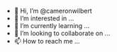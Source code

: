 - 👋 Hi, I’m @cameronwilbert
- 👀 I’m interested in ...
- 🌱 I’m currently learning ...
- 💞️ I’m looking to collaborate on ...
- 📫 How to reach me ...

<!---
cameronwilbert/cameronwilbert is a ✨ special ✨ repository because its `README.md` (this file) appears on your GitHub profile.
You can click the Previe![Uploading 0c6737c961678a06fdec87358641c2b4_0.jpeg…]()
w link to take a look at your changes.
--->
